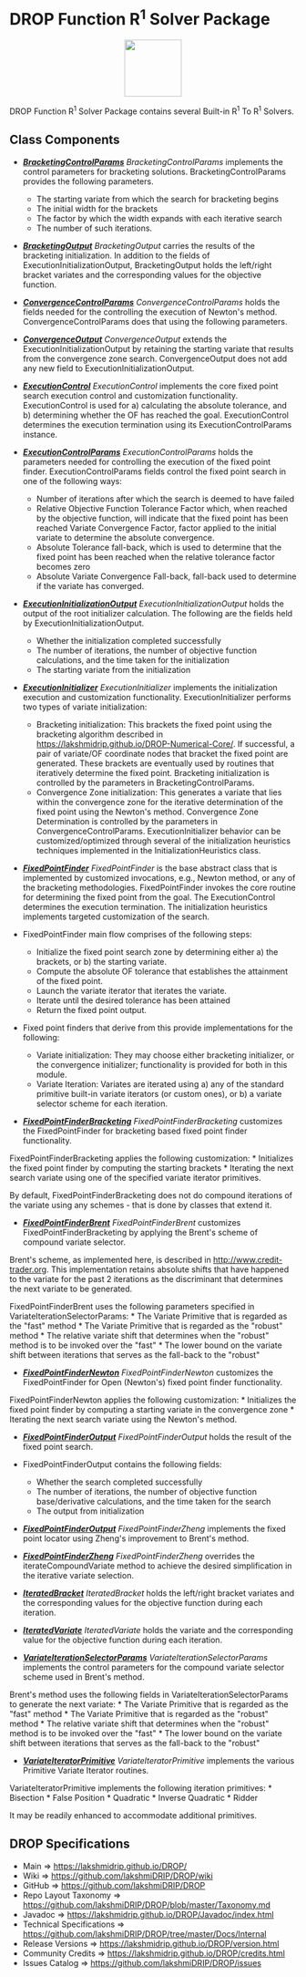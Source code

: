 # DROP Function R<sup>1</sup> Solver Package

<p align="center"><img src="https://github.com/lakshmiDRIP/DROP/blob/master/DRIP_Logo.gif?raw=true" width="100"></p>

DROP Function R<sup>1</sup> Solver Package contains several Built-in R<sup>1</sup> To R<sup>1</sup> Solvers.


## Class Components

 * [***BracketingControlParams***](https://github.com/lakshmiDRIP/DROP/tree/master/src/main/java/org/drip/function/r1tor1solver/BracketingControlParams.java)
 <i>BracketingControlParams</i> implements the control parameters for bracketing solutions.
 BracketingControlParams provides the following parameters.
 	* The starting variate from which the search for bracketing begins
 	* The initial width for the brackets
 	* The factor by which the width expands with each iterative search
 	* The number of such iterations.

 * [***BracketingOutput***](https://github.com/lakshmiDRIP/DROP/tree/master/src/main/java/org/drip/function/r1tor1solver/BracketingOutput.java)
 <i>BracketingOutput</i> carries the results of the bracketing initialization. In addition to the fields of
 ExecutionInitializationOutput, BracketingOutput holds the left/right bracket variates and the corresponding
 values for the objective function.

 * [***ConvergenceControlParams***](https://github.com/lakshmiDRIP/DROP/tree/master/src/main/java/org/drip/function/r1tor1solver/ConvergenceControlParams.java)
 <i>ConvergenceControlParams</i> holds the fields needed for the controlling the execution of Newton's
 method. ConvergenceControlParams does that using the following parameters.

 * [***ConvergenceOutput***](https://github.com/lakshmiDRIP/DROP/tree/master/src/main/java/org/drip/function/r1tor1solver/ConvergenceOutput.java)
 <i>ConvergenceOutput</i> extends the ExecutionInitializationOutput by retaining the starting variate that
 results from the convergence zone search. ConvergenceOutput does not add any new field to
 ExecutionInitializationOutput.

 * [***ExecutionControl***](https://github.com/lakshmiDRIP/DROP/tree/master/src/main/java/org/drip/function/r1tor1solver/ExecutionControl.java)
 <i>ExecutionControl</i> implements the core fixed point search execution control and customization
 functionality. ExecutionControl is used for a) calculating the absolute tolerance, and b) determining
 whether the OF has reached the goal. ExecutionControl determines the execution termination using its
 ExecutionControlParams instance.

 * [***ExecutionControlParams***](https://github.com/lakshmiDRIP/DROP/tree/master/src/main/java/org/drip/function/r1tor1solver/ExecutionControlParams.java)
 <i>ExecutionControlParams</i> holds the parameters needed for controlling the execution of the fixed point
 finder. ExecutionControlParams fields control the fixed point search in one of the following ways:
 	* Number of iterations after which the search is deemed to have failed
 	* Relative Objective Function Tolerance Factor which, when reached by the objective function, will
 		indicate that the fixed point has been reached Variate Convergence Factor, factor applied to the
 		initial variate to determine the absolute convergence.
 	* Absolute Tolerance fall-back, which is used to determine that the fixed point has been reached when the
 		relative tolerance factor becomes zero
 	* Absolute Variate Convergence Fall-back, fall-back used to determine if the variate has converged.

 * [***ExecutionInitializationOutput***](https://github.com/lakshmiDRIP/DROP/tree/master/src/main/java/org/drip/function/r1tor1solver/ExecutionInitializationOutput.java)
 <i>ExecutionInitializationOutput</i> holds the output of the root initializer calculation. The following are
 the fields held by ExecutionInitializationOutput.
 	* Whether the initialization completed successfully
 	* The number of iterations, the number of objective function calculations, and the time taken for the
 		initialization
 	* The starting variate from the initialization

 * [***ExecutionInitializer***](https://github.com/lakshmiDRIP/DROP/tree/master/src/main/java/org/drip/function/r1tor1solver/ExecutionInitializer.java)
 <i>ExecutionInitializer</i> implements the initialization execution and customization functionality.
 ExecutionInitializer performs two types of variate initialization:
 	* Bracketing initialization: This brackets the fixed point using the bracketing algorithm described in
 		https://lakshmidrip.github.io/DROP-Numerical-Core/. If successful, a pair of variate/OF coordinate
 		nodes that bracket the fixed point are generated. These brackets are eventually used by routines that
 		iteratively determine the fixed point. Bracketing initialization is controlled by the parameters in
 		BracketingControlParams.
 	* Convergence Zone initialization: This generates a variate that lies within the convergence zone for the
 		iterative determination of the fixed point using the Newton's method. Convergence Zone Determination
 		is controlled by the parameters in ConvergenceControlParams.
 ExecutionInitializer behavior can be customized/optimized through several of the initialization heuristics
 techniques implemented in the InitializationHeuristics class.

 * [***FixedPointFinder***](https://github.com/lakshmiDRIP/DROP/tree/master/src/main/java/org/drip/function/r1tor1solver/FixedPointFinder.java)
 <i>FixedPointFinder</i> is the base abstract class that is implemented by customized invocations, e.g., Newton method, or any of the bracketing methodologies. FixedPointFinder invokes the core routine for determining the fixed point from the goal. The ExecutionControl determines the execution termination. The initialization heuristics implements targeted customization of the search.

 * FixedPointFinder main flow comprises of the following steps:
 	* Initialize the fixed point search zone by determining either a) the brackets, or b) the starting variate.
 	* Compute the absolute OF tolerance that establishes the attainment of the fixed point.
 	* Launch the variate iterator that iterates the variate.
 	* Iterate until the desired tolerance has been attained
 	* Return the fixed point output.

 * Fixed point finders that derive from this provide implementations for the following:
 	* Variate initialization: They may choose either bracketing initializer, or the convergence initializer; functionality is provided for both in this module.
 	* Variate Iteration: Variates are iterated using a) any of the standard primitive built-in variate iterators (or custom ones), or b) a variate selector scheme for each iteration.

 * [***FixedPointFinderBracketing***](https://github.com/lakshmiDRIP/DROP/tree/master/src/main/java/org/drip/function/r1tor1solver/FixedPointFinderBracketing.java)
 <i>FixedPointFinderBracketing</i> customizes the FixedPointFinder for bracketing based fixed point finder
 functionality.

 FixedPointFinderBracketing applies the following customization:
 	* Initializes the fixed point finder by computing the starting brackets
 	* Iterating the next search variate using one of the specified variate iterator primitives.

 By default, FixedPointFinderBracketing does not do compound iterations of the variate using any schemes -
 	that is done by classes that extend it.

 * [***FixedPointFinderBrent***](https://github.com/lakshmiDRIP/DROP/tree/master/src/main/java/org/drip/function/r1tor1solver/FixedPointFinderBrent.java)
 <i>FixedPointFinderBrent</i> customizes FixedPointFinderBracketing by applying the Brent's scheme of
 compound variate selector.

 Brent's scheme, as implemented here, is described in http://www.credit-trader.org. This implementation
 	retains absolute shifts that have happened to the variate for the past 2 iterations as the discriminant
 	that determines the next variate to be generated.

 FixedPointFinderBrent uses the following parameters specified in VariateIterationSelectorParams:
 	* The Variate Primitive that is regarded as the "fast" method
 	* The Variate Primitive that is regarded as the "robust" method
 	* The relative variate shift that determines when the "robust" method is to be invoked over the "fast"
 	* The lower bound on the variate shift between iterations that serves as the fall-back to the "robust"

 * [***FixedPointFinderNewton***](https://github.com/lakshmiDRIP/DROP/tree/master/src/main/java/org/drip/function/r1tor1solver/FixedPointFinderNewton.java)
 <i>FixedPointFinderNewton</i> customizes the FixedPointFinder for Open (Newton's) fixed point finder
 	functionality.

 FixedPointFinderNewton applies the following customization:
 	* Initializes the fixed point finder by computing a starting variate in the convergence zone
 	* Iterating the next search variate using the Newton's method.

 * [***FixedPointFinderOutput***](https://github.com/lakshmiDRIP/DROP/tree/master/src/main/java/org/drip/function/r1tor1solver/FixedPointFinderOutput.java)
 <i>FixedPointFinderOutput</i> holds the result of the fixed point search.

 * FixedPointFinderOutput contains the following fields:
 	* Whether the search completed successfully
 	* The number of iterations, the number of objective function base/derivative calculations, and the time
 		taken for the search
 	* The output from initialization

 * [***FixedPointFinderOutput***](https://github.com/lakshmiDRIP/DROP/tree/master/src/main/java/org/drip/function/r1tor1solver/FixedPointFinderOutput.java)
 <i>FixedPointFinderZheng</i> implements the fixed point locator using Zheng's improvement to Brent's
 	method.

 * [***FixedPointFinderZheng***](https://github.com/lakshmiDRIP/DROP/tree/master/src/main/java/org/drip/function/r1tor1solver/FixedPointFinderZheng.java)
 <i>FixedPointFinderZheng</i> overrides the iterateCompoundVariate method to achieve the desired simplification in the iterative variate selection.

 * [***IteratedBracket***](https://github.com/lakshmiDRIP/DROP/tree/master/src/main/java/org/drip/function/r1tor1solver/IteratedBracket.java)
 <i>IteratedBracket</i> holds the left/right bracket variates and the corresponding values for the objective
 function during each iteration.

 * [***IteratedVariate***](https://github.com/lakshmiDRIP/DROP/tree/master/src/main/java/org/drip/function/r1tor1solver/IteratedVariate.java)
 <i>IteratedVariate</i> holds the variate and the corresponding value for the objective function during each
 iteration.

 * [***VariateIterationSelectorParams***](https://github.com/lakshmiDRIP/DROP/tree/master/src/main/java/org/drip/function/r1tor1solver/VariateIterationSelectorParams.java)
 <i>VariateIterationSelectorParams</i> implements the control parameters for the compound variate selector
 scheme used in Brent's method.

 Brent's method uses the following fields in VariateIterationSelectorParams to generate the next variate:
 	* The Variate Primitive that is regarded as the "fast" method
 	* The Variate Primitive that is regarded as the "robust" method
 	* The relative variate shift that determines when the "robust" method is to be invoked over the "fast"
 	* The lower bound on the variate shift between iterations that serves as the fall-back to the "robust"

 * [***VariateIteratorPrimitive***](https://github.com/lakshmiDRIP/DROP/tree/master/src/main/java/org/drip/function/r1tor1solver/VariateIteratorPrimitive.java)
<i>VariateIteratorPrimitive</i> implements the various Primitive Variate Iterator routines.

 VariateIteratorPrimitive implements the following iteration primitives:
 	* Bisection
 	* False Position
 	* Quadratic
 	* Inverse Quadratic
 	* Ridder

 It may be readily enhanced to accommodate additional primitives.


## DROP Specifications

 * Main                     => https://lakshmidrip.github.io/DROP/
 * Wiki                     => https://github.com/lakshmiDRIP/DROP/wiki
 * GitHub                   => https://github.com/lakshmiDRIP/DROP
 * Repo Layout Taxonomy     => https://github.com/lakshmiDRIP/DROP/blob/master/Taxonomy.md
 * Javadoc                  => https://lakshmidrip.github.io/DROP/Javadoc/index.html
 * Technical Specifications => https://github.com/lakshmiDRIP/DROP/tree/master/Docs/Internal
 * Release Versions         => https://lakshmidrip.github.io/DROP/version.html
 * Community Credits        => https://lakshmidrip.github.io/DROP/credits.html
 * Issues Catalog           => https://github.com/lakshmiDRIP/DROP/issues
